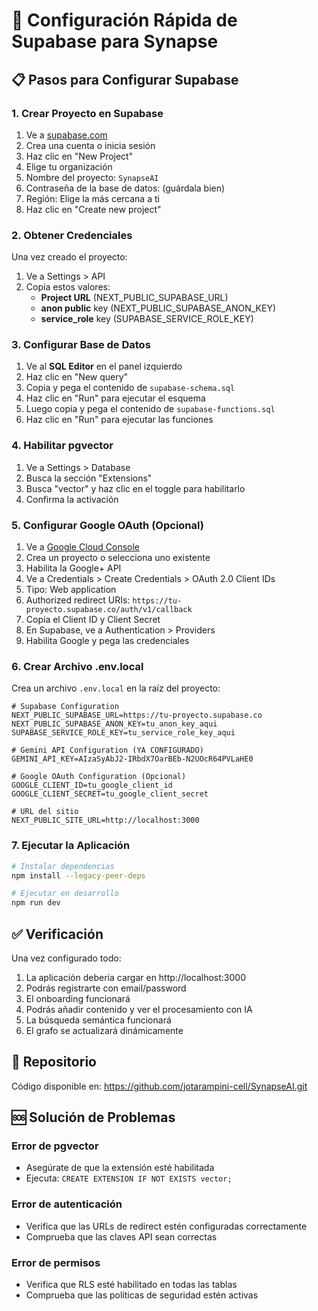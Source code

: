 # 🚀 Configuración Rápida de Supabase para Synapse

## 📋 Pasos para Configurar Supabase

### 1. Crear Proyecto en Supabase
1. Ve a [supabase.com](https://supabase.com)
2. Crea una cuenta o inicia sesión
3. Haz clic en "New Project"
4. Elige tu organización
5. Nombre del proyecto: `SynapseAI`
6. Contraseña de la base de datos: (guárdala bien)
7. Región: Elige la más cercana a ti
8. Haz clic en "Create new project"

### 2. Obtener Credenciales
Una vez creado el proyecto:
1. Ve a Settings > API
2. Copia estos valores:
   - **Project URL** (NEXT_PUBLIC_SUPABASE_URL)
   - **anon public** key (NEXT_PUBLIC_SUPABASE_ANON_KEY)
   - **service_role** key (SUPABASE_SERVICE_ROLE_KEY)

### 3. Configurar Base de Datos
1. Ve al **SQL Editor** en el panel izquierdo
2. Haz clic en "New query"
3. Copia y pega el contenido de `supabase-schema.sql`
4. Haz clic en "Run" para ejecutar el esquema
5. Luego copia y pega el contenido de `supabase-functions.sql`
6. Haz clic en "Run" para ejecutar las funciones

### 4. Habilitar pgvector
1. Ve a Settings > Database
2. Busca la sección "Extensions"
3. Busca "vector" y haz clic en el toggle para habilitarlo
4. Confirma la activación

### 5. Configurar Google OAuth (Opcional)
1. Ve a [Google Cloud Console](https://console.cloud.google.com)
2. Crea un proyecto o selecciona uno existente
3. Habilita la Google+ API
4. Ve a Credentials > Create Credentials > OAuth 2.0 Client IDs
5. Tipo: Web application
6. Authorized redirect URIs: `https://tu-proyecto.supabase.co/auth/v1/callback`
7. Copia el Client ID y Client Secret
8. En Supabase, ve a Authentication > Providers
9. Habilita Google y pega las credenciales

### 6. Crear Archivo .env.local
Crea un archivo `.env.local` en la raíz del proyecto:

```env
# Supabase Configuration
NEXT_PUBLIC_SUPABASE_URL=https://tu-proyecto.supabase.co
NEXT_PUBLIC_SUPABASE_ANON_KEY=tu_anon_key_aqui
SUPABASE_SERVICE_ROLE_KEY=tu_service_role_key_aqui

# Gemini API Configuration (YA CONFIGURADO)
GEMINI_API_KEY=AIzaSyAbJ2-IRbdX7OarBEb-N2UOcR64PVLaHE0

# Google OAuth Configuration (Opcional)
GOOGLE_CLIENT_ID=tu_google_client_id
GOOGLE_CLIENT_SECRET=tu_google_client_secret

# URL del sitio
NEXT_PUBLIC_SITE_URL=http://localhost:3000
```

### 7. Ejecutar la Aplicación
```bash
# Instalar dependencias
npm install --legacy-peer-deps

# Ejecutar en desarrollo
npm run dev
```

## ✅ Verificación
Una vez configurado todo:
1. La aplicación debería cargar en http://localhost:3000
2. Podrás registrarte con email/password
3. El onboarding funcionará
4. Podrás añadir contenido y ver el procesamiento con IA
5. La búsqueda semántica funcionará
6. El grafo se actualizará dinámicamente

## 🔗 Repositorio
Código disponible en: https://github.com/jotarampini-cell/SynapseAI.git

## 🆘 Solución de Problemas

### Error de pgvector
- Asegúrate de que la extensión esté habilitada
- Ejecuta: `CREATE EXTENSION IF NOT EXISTS vector;`

### Error de autenticación
- Verifica que las URLs de redirect estén configuradas correctamente
- Comprueba que las claves API sean correctas

### Error de permisos
- Verifica que RLS esté habilitado en todas las tablas
- Comprueba que las políticas de seguridad estén activas








